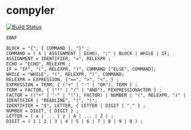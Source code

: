 # compyler

[![Build Status](https://travis-ci.com/Fogelman/compyler.svg?token=m4KMpTsinBJNfZSW8czm&branch=master)](https://travis-ci.com/Fogelman/compyler)

```
EBNF

BLOCK = "{", { COMMAND }, "}" ;
COMMAND = ( λ | ASSIGNMENT | ECHO), ";" | BLOCK | WHILE | IF;
ASSIGNMENT = IDENTIFIER, "=", RELEXPR ;
ECHO = "ECHO", RELEXPR ;
IF = "IF", "(", RELEXPR, ")", COMMAND ["ELSE", COMMAND];
WHILE = "WHILE", "(", RELEXPR, ")", COMMAND;
RELEXPR = EXPRESSION, {"==", ">", "<", } ;
EXPRESSION = TERM, { ("+" | "-" | "OR"), TERM } ;
TERM = FACTOR, { ("*" | "/" | "AND"), FEXPRESSIONACTOR } ;
FACTOR = (("+" | "-" | "!"), FACTOR) | NUMBER | "(", RELEXPR, ")" | IDENTIFIER | "READLINE", "(", ")";
IDENTIFIER = "$", LETTER, { LETTER | DIGIT | "_" } ;
NUMBER = DIGIT, { DIGIT } ;
LETTER = ( a | ... | z | A | ... | Z ) ;
DIGIT = ( 1 | 2 | 3 | 4 | 5 | 6 | 7 | 8 | 9 | 0 ) ;
```

